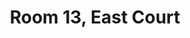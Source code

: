 ---
basin: 'No'
cudn: true
floor: Ground
grade: 3
images:
- /room_database/images/ec/ec13_1.JPG
- /room_database/images/ec/ec13_2.JPG
- /room_database/images/ec/ec13_3.JPG
living_room: 'No'
location: East Court
name: '13'
network: Wired and Wireless
title: Room 13, East Court
---